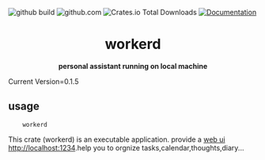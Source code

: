 
![github build](https://github.com/zhangjianshe/workerd/actions/workflows/build.yml/badge.svg)
![github.com](https://img.shields.io/github/license/zhangjianshe/workerd)
![Crates.io Total Downloads](https://img.shields.io/crates/d/workerd)
[![Documentation](https://docs.rs/workerd/badge.svg)](https://docs.rs/crate/workerd/latest)


<div align="center">
  <h1>workerd</h1>
  <p>
    <strong>personal assistant running on local machine</strong>
  </p>
</div>

Current Version=0.1.5

## usage

```shell
    workerd
```

This crate (workerd) is an executable application. provide a [web ui http://localhost:1234](http://localhost:1234).help you to orgnize tasks,calendar,thoughts,diary...
